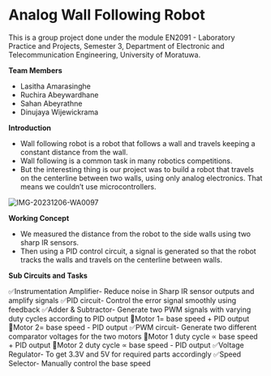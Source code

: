 # Analog Wall Following Robot
This is a group project done under the module EN2091 - Laboratory Practice and Projects, Semester 3, Department of Electronic and Telecommunication Engineering, University of Moratuwa. 


**Team Members**
  * Lasitha Amarasinghe
  * Ruchira Abeywardhane
  * Sahan Abeyrathne
  * Dinujaya Wijewickrama

**Introduction**

*  Wall following robot is a robot that follows a wall and travels keeping a constant distance from the wall. 
*  Wall following is a common task in many robotics competitions.
*  But the interesting thing is our project was to build a robot that travels on the centerline between two walls, using only analog electronics. That means we couldn’t use microcontrollers.

![IMG-20231206-WA0097](https://github.com/LasithaAmarasinghe/Analog-Wall-Follow-Robot/assets/106037441/241e426e-1c0c-4cf3-a58a-3e9705a20f41)

**Working Concept**

*  We measured the distance from the robot to the side walls using two sharp IR sensors. 
*  Then using a PID control circuit, a signal is generated so that the robot tracks the walls and travels on the centerline between walls.

**Sub Circuits and Tasks**

✅Instrumentation Amplifier- Reduce noise in Sharp IR sensor outputs and amplify signals
✅PID circuit- Control the error signal smoothly using feedback
✅Adder & Subtractor- Generate two PWM signals with varying duty cycles according to PID output
      💠Motor 1= base speed + PID output
			         💠Motor 2= base speed - PID output
✅PWM circuit- Generate two different comparator voltages for the two motors
			  💠Motor 1 duty cycle ∝ base speed + PID output
		  	  💠Motor 2 duty cycle ∝ base speed - PID output
✅Voltage Regulator- To get 3.3V and 5V for required parts accordingly
✅Speed Selector- Manually control the base speed
  
